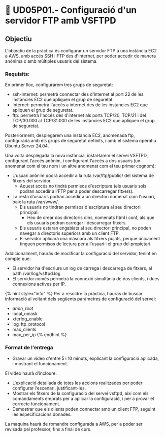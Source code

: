 # 📎 UD05P01.- Configuració d'un servidor FTP amb VSFTPD

## Objectiu

L'objectiu de la pràctica és configurar un servidor FTP a una instància EC2 a AWS, amb accés SSH i FTP des d'internet, per poder accedir de manera anònima o amb múltiples usuaris del sistema.

### Requisits:

En primer lloc, configurarem tres grups de seguretat:

* ssh-internet: permetrà connectar des d'internet al port 22 de les instàncies EC2 que apliquen el grup de seguretat.
* Internet: permetrà l'accés a internet des de les instàncies EC2 que apliquen el grup de seguretat.
* ftp: permetrà l'accés des d'internet als ports TCP/20, TCP/21 i del TCP/30.000 al TCP/31.000 de les instàncies EC2 que apliquen el grup de seguretat.

Posteriorment, desplegarem una instància EC2, anomenada ftp, configurada amb els grups de seguretat definits, i amb el sistema operatiu Ubuntu Server 24.04.

Una volta desplegada la nova instància, instal·larem el servei VSFTPD, configurant l'accés anònim, i configurant l'accés a dos usuaris (un anomenat com el teu nom i un altre anomenat com el teu primer cognom):

* L'usuari anònim podrà accedir a la ruta /var/ftp/public/ del sistema de fitxers del servidor.
  * Aquest accés no tindrà permisos d'escriptura (els usuaris sols podran accedir a l'FTP per a poder descarregar fitxers).
* La resta d'usuaris podran accedir a un directori nomenat com l'usuari, baix la ruta /var/www/.
  * Els usuaris no tindran permisos d'escriptura al seu directori principal.
    * Heu de crear dos directoris dins, nomenats html i conf, als que els usuaris podran carregar i descarregar fitxers.
  * Els usuaris estaran engabiats al seu directori principal, no poden navegar a directoris superiors amb un client FTP.
  * El servidor aplicarà una màscara als fitxers pujats, perquè únicament tinguen permisos de lectura per a l'usuari i el grup del propietari.&#x20;

Addicionalment, hauràs de modificar la configuració del servidor, tenint en compte que:

* El servidor ha d'escriure un log de carrega i descarrega de fitxers, al path /var/log/vsftpd.log
* El servidor només permetrà la connexió simultània de dos clients, i dues connexions actives per IP.

{% hint style="info" %}
Per a resoldre la pràctica, hauras de buscar informació al voltant dels següents paràmetres de configuració del servei:

* _anon\_root_
* local\_umask
* xferlog\_enable
* log\_ftp\_protocol
* max\_clients
* max\_per\_ip
{% endhint %}

### Format de l'entrega

* Gravar un vídeo d'entre 5 i 10 minuts, explicant la configuració aplicada, i mostrant el funcionament.&#x20;

El vídeo haurà d'incloure:

* L'explicació detallada de totes les accions realitzades per poder configurar l'escenari, justificant-les.
* Mostrar els fitxers de la configuració del servei vsftpd, així com els comandaments emprats per a aplicar la configuració, i per a provar el correcte funcionament.
* Demostrar que els clients poden connectar amb un client FTP, seguint les especificacions donades.

La màquina haurà de romandre configurada a AWS, per a poder ser revisada pel professor, fins a final de curs.

